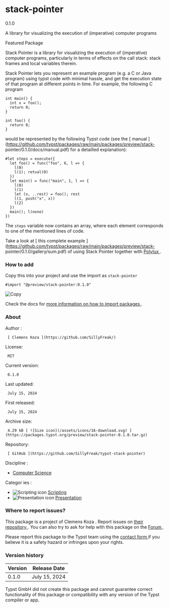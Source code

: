 #  stack-pointer

0.1.0

A library for visualizing the execution of (imperative) computer programs

Featured  Package

Stack Pointer is a library for visualizing the execution of (imperative)
computer programs, particularly in terms of effects on the call stack: stack
frames and local variables therein.

Stack Pointer lets you represent an example program (e.g. a C or Java program)
using typst code with minimal hassle, and get the execution state of that
program at different points in time. For example, the following C program

    
    
    int main() {
      int x = foo();
      return 0;
    }
    
    int foo() {
      return 0;
    }
    

would be represented by the following Typst code (see the [ manual
](https://github.com/typst/packages/raw/main/packages/preview/stack-
pointer/0.1.0/docs/manual.pdf) for a detailled explanation):

    
    
    #let steps = execute({
      let foo() = func("foo", 6, l => {
        l(0)
        l(1); retval(0)
      })
      let main() = func("main", 1, l => {
        l(0)
        l(1)
        let (x, ..rest) = foo(); rest
        l(1, push("x", x))
        l(2)
      })
      main(); l(none)
    })
    

The ` steps ` variable now contains an array, where each element corresponds
to one of the mentioned lines of code.

Take a look at [ this complete example
](https://github.com/typst/packages/raw/main/packages/preview/stack-
pointer/0.1.0/gallery/sum.pdf) of using Stack Pointer together with [ Polylux
](https://polylux.dev/book/) .

###  How to add

Copy this into your project and use the import as  ` stack-pointer `

    
    
    #import "@preview/stack-pointer:0.1.0"

![Copy](/assets/icons/16-copy.svg)

Check the docs for  [ more information on how to import packages
](https://typst.app/docs/reference/scripting/#packages) .

###  About

Author  :

     [ Clemens Koza ](https://github.com/SillyFreak/)
License:

     MIT 
Current version:

     0.1.0 
Last updated:

     July 15, 2024 
First released:

     July 15, 2024 
Archive size:

     4.29 kB [ ![Size icon](/assets/icons/16-download.svg) ](https://packages.typst.org/preview/stack-pointer-0.1.0.tar.gz)
Repository:

     [ GitHub ](https://github.com/SillyFreak/typst-stack-pointer)
Discipline  :

    

  * [ Computer Science ](https://typst.app/universe/search/?discipline=computer-science)

Categor  ies  :

    

  * ![Scripting icon](/assets/icons/16-code.svg) [ Scripting ](https://typst.app/universe/search/?category=scripting)
  * ![Presentation icon](/assets/icons/16-presentation.svg) [ Presentation ](https://typst.app/universe/search/?category=presentation)

###  Where to report issues?

This  package  is a project of  Clemens Koza  .  Report issues on  [ their
repository ](https://github.com/SillyFreak/typst-stack-pointer) .  You can
also try to ask for help with this  package  on the  [ Forum
](https://forum.typst.app) .

Please report this  package  to the Typst team using the  [ contact form
](https://typst.app/contact) if you believe it is a safety hazard or infringes
upon your rights.

###  Version history

Version  |  Release Date   
---|---  
0.1.0  |  July 15, 2024   
  
Typst GmbH did not create this  package  and cannot guarantee correct
functionality of this  package  or compatibility with any version of the Typst
compiler or app.

